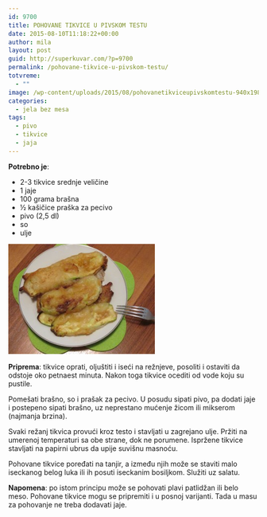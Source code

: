 ```yaml
---
id: 9700
title: POHOVANE TIKVICE U PIVSKOM TESTU
date: 2015-08-10T11:18:22+00:00
author: mila
layout: post
guid: http://superkuvar.com/?p=9700
permalink: /pohovane-tikvice-u-pivskom-testu/
totvreme:
  - ""
image: /wp-content/uploads/2015/08/pohovanetikviceupivskomtestu-940x198.jpg
categories:
  - jela bez mesa
tags:
  - pivo
  - tikvice
  - jaja
---
```

**Potrebno je**:  
* 2-3 tikvice srednje veličine  
* 1 jaje  
* 100 grama brašna  
* ½ kašičice praška za pecivo  
* pivo (2,5 dl)  
* so  
* ulje

![<img class="alignnone size-medium wp-image-9702" src="/wp-content/uploads/2015/08/pohovanetikviceupivskomtestu-1024x768.jpg" alt="pohovanetikviceupivskomtestu" width="300" height="225" />](/wp-content/uploads/2015/08/pohovanetikviceupivskomtestu-e1439205342274.jpg)

**Priprema**: tikvice oprati, oljuštiti i iseći na režnjeve, posoliti i ostaviti da odstoje oko petnaest minuta. Nakon toga tikvice ocediti od vode koju su pustile.

Pomešati brašno, so i prašak za pecivo. U posudu sipati pivo, pa dodati jaje i postepeno sipati brašno, uz neprestano mućenje žicom ili mikserom (najmanja brzina).

Svaki režanj tikvica provući kroz testo i stavljati u zagrejano ulje. Pržiti na umerenoj temperaturi sa obe strane, dok ne porumene. Ispržene tikvice stavljati na papirni ubrus da upije suvišnu masnoću.

Pohovane tikvice poređati na tanjir, a između njih može se staviti malo iseckanog belog luka ili ih posuti iseckanim bosiljkom. Služiti uz salatu.

**Napomena**:   po istom principu može se pohovati plavi patlidžan ili belo meso. Pohovane tikvice mogu se pripremiti i u posnoj varijanti. Tada u masu za pohovanje ne treba dodavati jaje.
